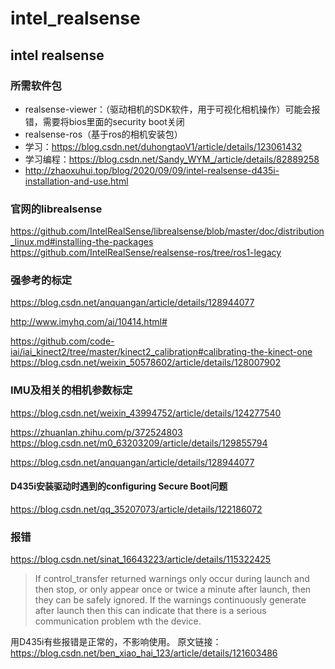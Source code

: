 # intel_realsense

## intel realsense
### 所需软件包
- realsense-viewer：（驱动相机的SDK软件，用于可视化相机操作）可能会报错，需要将bios里面的security boot关闭
- realsense-ros（基于ros的相机安装包）
- 学习：https://blog.csdn.net/duhongtaoV1/article/details/123061432
- 学习编程：https://blog.csdn.net/Sandy_WYM_/article/details/82889258
- http://zhaoxuhui.top/blog/2020/09/09/intel-realsense-d435i-installation-and-use.html
### 官网的librealsense
https://github.com/IntelRealSense/librealsense/blob/master/doc/distribution_linux.md#installing-the-packages
https://github.com/IntelRealSense/realsense-ros/tree/ros1-legacy

### 强参考的标定
https://blog.csdn.net/anquangan/article/details/128944077

http://www.imyhq.com/ai/10414.html#

https://github.com/code-iai/iai_kinect2/tree/master/kinect2_calibration#calibrating-the-kinect-one
<https://blog.csdn.net/weixin_50578602/article/details/128007902>



### IMU及相关的相机参数标定
https://blog.csdn.net/weixin_43994752/article/details/124277540

<https://zhuanlan.zhihu.com/p/372524803>
<https://blog.csdn.net/m0_63203209/article/details/129855794>

https://blog.csdn.net/anquangan/article/details/128944077

#### D435i安装驱动时遇到的configuring Secure Boot问题

https://blog.csdn.net/qq_35207073/article/details/122186072

### 报错

https://blog.csdn.net/sinat_16643223/article/details/115322425

>If control_transfer returned warnings only occur during launch and then stop, or only appear once or twice a minute after launch, then they can be safely ignored.
>If the warnings continuously generate after launch then this can indicate that there is a serious communication problem wth the device.

用D435i有些报错是正常的，不影响使用。
原文链接：https://blog.csdn.net/ben_xiao_hai_123/article/details/121603486
